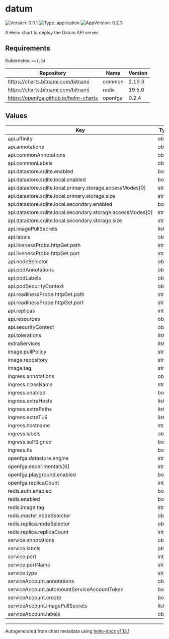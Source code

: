 # datum

![Version: 0.0.1](https://img.shields.io/badge/Version-0.0.1-informational?style=flat-square) ![Type: application](https://img.shields.io/badge/Type-application-informational?style=flat-square) ![AppVersion: 0.2.3](https://img.shields.io/badge/AppVersion-0.2.3-informational?style=flat-square)

A Helm chart to deploy the Datum API server

## Requirements

Kubernetes: `>=1.24`

| Repository | Name | Version |
|------------|------|---------|
| https://charts.bitnami.com/bitnami | common | 2.19.3 |
| https://charts.bitnami.com/bitnami | redis | 19.5.0 |
| https://openfga.github.io/helm-charts | openfga | 0.2.4 |

## Values

| Key | Type | Default | Description |
|-----|------|---------|-------------|
| api.affinity | object | `{}` |  |
| api.annotations | object | `{}` |  |
| api.commonAnnotations | object | `{}` |  |
| api.commonLabels | object | `{}` |  |
| api.datastore.sqlite.enabled | bool | `true` |  |
| api.datastore.sqlite.local.enabled | bool | `true` |  |
| api.datastore.sqlite.local.primary.storage.accessModes[0] | string | `"ReadWriteOnce"` |  |
| api.datastore.sqlite.local.primary.storage.size | string | `"1Gi"` |  |
| api.datastore.sqlite.local.secondary.enabled | bool | `true` |  |
| api.datastore.sqlite.local.secondary.storage.accessModes[0] | string | `"ReadWriteOnce"` |  |
| api.datastore.sqlite.local.secondary.storage.size | string | `"1Gi"` |  |
| api.imagePullSecrets | list | `[]` |  |
| api.labels | object | `{}` |  |
| api.livenessProbe.httpGet.path | string | `"/metrics"` |  |
| api.livenessProbe.httpGet.port | string | `"http"` |  |
| api.nodeSelector | object | `{}` |  |
| api.podAnnotations | object | `{}` |  |
| api.podLabels | object | `{}` |  |
| api.podSecurityContext | object | `{}` |  |
| api.readinessProbe.httpGet.path | string | `"/metrics"` |  |
| api.readinessProbe.httpGet.port | string | `"http"` |  |
| api.replicas | int | `1` |  |
| api.resources | object | `{}` |  |
| api.securityContext | object | `{}` |  |
| api.tolerations | list | `[]` |  |
| extraServices | list | `[]` |  |
| image.pullPolicy | string | `"IfNotPresent"` |  |
| image.repository | string | `"ghcr.io/datumforge/datum"` |  |
| image.tag | string | `"1391-de0a31b1"` |  |
| ingress.annotations | object | `{}` |  |
| ingress.className | string | `""` |  |
| ingress.enabled | bool | `false` |  |
| ingress.extraHosts | list | `[]` |  |
| ingress.extraPaths | list | `[]` |  |
| ingress.extraTLS | list | `[]` |  |
| ingress.hostname | string | `"datum.example.com"` |  |
| ingress.labels | object | `{}` |  |
| ingress.selfSigned | bool | `false` |  |
| ingress.tls | bool | `true` |  |
| openfga.datastore.engine | string | `"memory"` |  |
| openfga.experimentals[0] | string | `"check-query-cache"` |  |
| openfga.playground.enabled | bool | `false` |  |
| openfga.replicaCount | int | `1` |  |
| redis.auth.enabled | bool | `false` |  |
| redis.enabled | bool | `true` |  |
| redis.image.tag | string | `"7.0.13-debian-11-r10"` |  |
| redis.master.nodeSelector | object | `{}` |  |
| redis.replica.nodeSelector | object | `{}` |  |
| redis.replica.replicaCount | int | `1` |  |
| service.annotations | object | `{}` |  |
| service.labels | object | `{}` |  |
| service.port | int | `17608` |  |
| service.portName | string | `"http"` |  |
| service.type | string | `"ClusterIP"` |  |
| serviceAccount.annotations | object | `{}` |  |
| serviceAccount.automountServiceAccountToken | bool | `true` |  |
| serviceAccount.create | bool | `true` |  |
| serviceAccount.imagePullSecrets | list | `[]` |  |
| serviceAccount.labels | object | `{}` |  |

----------------------------------------------
Autogenerated from chart metadata using [helm-docs v1.13.1](https://github.com/norwoodj/helm-docs/releases/v1.13.1)
